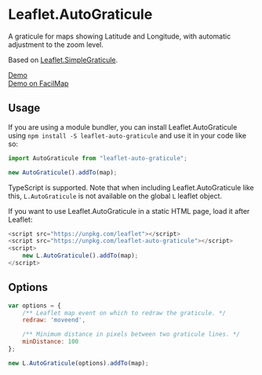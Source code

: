 Leaflet.AutoGraticule
=====================

A graticule for maps showing Latitude and Longitude, with automatic adjustment to the zoom level.

Based on [Leaflet.SimpleGraticule](https://github.com/ablakey/Leaflet.SimpleGraticule).

[Demo](https://unpkg.com/leaflet-auto-graticule/example.html)\
[Demo on FacilMap](https://facilmap.org/#3/0.00/0.00/MSfR-grid)

Usage
-----

If you are using a module bundler, you can install Leaflet.AutoGraticule using `npm install -S leaflet-auto-graticule` and use it in your code like so:
```javascript
import AutoGraticule from "leaflet-auto-graticule";

new AutoGraticule().addTo(map);
```

TypeScript is supported. Note that when including Leaflet.AutoGraticule like this, `L.AutoGraticule` is not available on the global `L` leaflet object.

If you want to use Leaflet.AutoGraticule in a static HTML page, load it after Leaflet:
```javascript
<script src="https://unpkg.com/leaflet"></script>
<script src="https://unpkg.com/leaflet-auto-graticule"></script>
<script>
    new L.AutoGraticule().addTo(map);
</script>
```

## Options

```JavaScript
var options = {
    /** Leaflet map event on which to redraw the graticule. */
    redraw: 'moveend',

    /** Minimum distance in pixels between two graticule lines. */
    minDistance: 100
};

new L.AutoGraticule(options).addTo(map);
```
